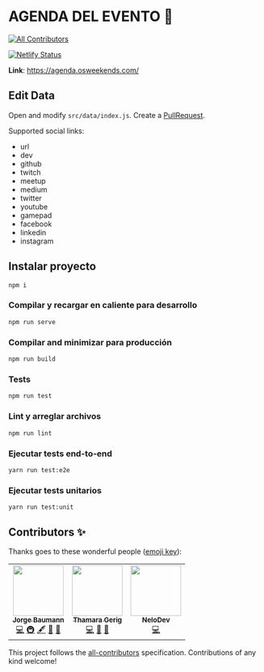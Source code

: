 # AGENDA DEL EVENTO 📅
<!-- ALL-CONTRIBUTORS-BADGE:START - Do not remove or modify this section -->
[![All Contributors](https://img.shields.io/badge/all_contributors-3-orange.svg?style=flat-square)](#contributors-)
<!-- ALL-CONTRIBUTORS-BADGE:END -->
[![Netlify Status](https://api.netlify.com/api/v1/badges/0a730caf-74b9-4dd7-8e0e-769484815ea6/deploy-status)](https://app.netlify.com/sites/agenda-osw/deploys)

**Link**: https://agenda.osweekends.com/

## Edit Data

Open and modify `src/data/index.js`. Create a [PullRequest](https://github.com/OSWeekends/agenda/pulls).

Supported social links:
  - url
  - dev
  - github
  - twitch
  - meetup
  - medium
  - twitter
  - youtube
  - gamepad
  - facebook
  - linkedin
  - instagram


## Instalar proyecto
```
npm i
```

### Compilar y recargar en caliente para desarrollo
```
npm run serve
```

### Compilar and minimizar para producción
```
npm run build
```

### Tests
```
npm run test
```

### Lint y arreglar archivos
```
npm run lint
```

### Ejecutar tests end-to-end
```
yarn run test:e2e
```

### Ejecutar tests unitarios
```
yarn run test:unit
```

## Contributors ✨

Thanks goes to these wonderful people ([emoji key](https://allcontributors.org/docs/en/emoji-key)):

<!-- ALL-CONTRIBUTORS-LIST:START - Do not remove or modify this section -->
<!-- prettier-ignore-start -->
<!-- markdownlint-disable -->
<table>
  <tr>
    <td align="center"><a href="https://instagram.com/baumannzone"><img src="https://avatars0.githubusercontent.com/u/5422102?v=4" width="100px;" alt=""/><br /><sub><b>Jorge Baumann</b></sub></a><br /><a href="https://github.com/OSWeekends/agenda/commits?author=baumannzone" title="Code">💻</a> <a href="#infra-baumannzone" title="Infrastructure (Hosting, Build-Tools, etc)">🚇</a> <a href="#content-baumannzone" title="Content">🖋</a> <a href="#design-baumannzone" title="Design">🎨</a> <a href="#maintenance-baumannzone" title="Maintenance">🚧</a></td>
    <td align="center"><a href="https://thamaragerigr.github.io"><img src="https://avatars3.githubusercontent.com/u/52920777?v=4" width="100px;" alt=""/><br /><sub><b>Thamara Gerig</b></sub></a><br /><a href="https://github.com/OSWeekends/agenda/commits?author=thamaragerigr" title="Code">💻</a> <a href="#design-thamaragerigr" title="Design">🎨</a> <a href="#maintenance-thamaragerigr" title="Maintenance">🚧</a></td>
    <td align="center"><a href="https://www.linkedin.com/in/manuel-puchades-bresó-115a58179/"><img src="https://avatars3.githubusercontent.com/u/21993984?v=4" width="100px;" alt=""/><br /><sub><b>NeloDev</b></sub></a><br /><a href="https://github.com/OSWeekends/agenda/commits?author=nelodev" title="Code">💻</a></td>
  </tr>
</table>

<!-- markdownlint-enable -->
<!-- prettier-ignore-end -->
<!-- ALL-CONTRIBUTORS-LIST:END -->

This project follows the [all-contributors](https://github.com/all-contributors/all-contributors) specification. Contributions of any kind welcome!
